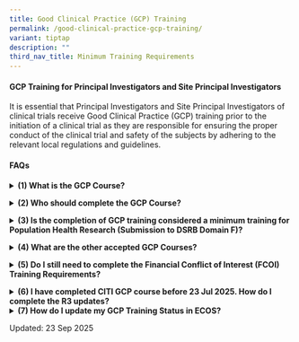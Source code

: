 ```yaml
---
title: Good Clinical Practice (GCP) Training
permalink: /good-clinical-practice-gcp-training/
variant: tiptap
description: ""
third_nav_title: Minimum Training Requirements
---
```

<h4><strong>GCP Training for Principal Investigators and Site Principal Investigators</strong></h4>
<p>It is essential that Principal Investigators and Site Principal Investigators
of clinical trials receive Good Clinical Practice (GCP) training prior
to the initiation of a clinical trial as they are responsible for ensuring
the proper conduct of the clinical trial and safety of the subjects by
adhering to the relevant local regulations and guidelines.</p>
<p></p>
<h4><strong>FAQs</strong></h4>
<div data-type="detailGroup" class="isomer-accordion-group isomer-accordion isomer-accordion-white">
<details class="isomer-details">
<summary><strong>(1) What is the GCP Course?</strong>
</summary>
<div data-type="detailsContent" class="isomer-details-content">
<p>The<strong>&nbsp;</strong>ICH E6 (R3) GCP Principles will be effective&nbsp;<strong><u>1 January 2026</u></strong>&nbsp;in
Singapore.</p>
<p>The E6 (R3) guideline outlines GCP principles within the changing environment
of clinical trials, fostering innovations in trial design, operational
methods, and technological progress. It advocates for a quality-by-design
and risk-proportionate strategy in conducting clinical trials.</p>
<p>It is crucial for&nbsp;<strong>all investigators</strong>&nbsp;and&nbsp;<strong>other study team members involved in significant trial-related tasks</strong>&nbsp;to
be knowledgeable about the ICH E6 (R3) GCP requirements to ensure ethical
standards and subject safety in clinical trials, ultimately enhancing the&nbsp;<u>credibility and reliability&nbsp;</u>of
trial outcomes.</p>
<p>Users are recommended to complete the CITI Course: <strong>GCP for Clinical Trials with Investigational Drugs and Biologics (ICH Focus)</strong>.</p>
</div>
</details>
</div>
<p></p>
<div data-type="detailGroup" class="isomer-accordion-group isomer-accordion isomer-accordion-white">
<details class="isomer-details">
<summary><strong>(2) Who should complete the GCP Course?</strong>
</summary>
<div data-type="detailsContent" class="isomer-details-content">
<p></p>
<div class="isomer-image-wrapper">
<img style="width: 80%;" height="auto" width="100%" alt="" src="/images/Conducting Research/Min Training Pics/Faq_2.png">
</div>
<p>For STM: * Significant trial related tasks include informed consent taking,
eligibility assessment, IP management, key efficacy, and safety assessment
etc. You may refer to <strong><a href="https://www.hsa.gov.sg/clinical-trials/conducting/principal-investigator" rel="noopener noreferrer nofollow" target="_blank"><u>HSA</u></a></strong> website
for more details.&nbsp;</p>
<p>The DSRB will recognise generic GCP courses (such as CITI GCP) and trainings
as meeting the acceptable minimum training standard. The DSRB does not
mandate a specific validity period for these GCP training certificates.
However, individuals should ensure that their trainings remain relevant.&nbsp;</p>
<p>A valid GCP training certificate is required to be uploaded and verified
by the Minimum Training Secretariat on ECOS, prior to the submission of
new Clinical Trials and amendments.</p>
<p></p>
</div>
</details>
</div>
<p></p>
<div data-type="detailGroup" class="isomer-accordion-group isomer-accordion isomer-accordion-white">
<details class="isomer-details">
<summary><strong>(3) Is the completion of GCP training considered a minimum training for Population Health Research (Submission to DSRB Domain F)?</strong>
</summary>
<div data-type="detailsContent" class="isomer-details-content">
<p>Investigators who are conducting population health research <strong><u>may not</u></strong> substitute
completion of GCP Course for the CITI Program. This is because the contents
covered in the GCP Course focuses on clinical trials involving medicinal/therapeutic
products or devices, which are not relevant to the population health research.</p>
<p></p>
</div>
</details>
</div>
<p></p>
<div data-type="detailGroup" class="isomer-accordion-group isomer-accordion isomer-accordion-white">
<details class="isomer-details">
<summary><strong>(4) What are the other accepted GCP Courses?</strong>
</summary>
<div data-type="detailsContent" class="isomer-details-content">
<p>If you have attended a GCP course conducted by an organisation that is
not CITI GCP you may email a copy of the completion certificate and course
agenda with the speakers’ designations to&nbsp;<strong><a rel="noopener noreferrer nofollow" target="_blank">nhggroup.min.ethics.training@nhghealth.com.sg</a></strong>&nbsp;for
consideration. Requests for recognition of other GCP courses will be reviewed
on a case-by-case basis.</p>
<p></p>
</div>
</details>
</div>
<p></p>
<div data-type="detailGroup" class="isomer-accordion-group isomer-accordion isomer-accordion-white">
<details class="isomer-details">
<summary><strong>(5) Do I still need to complete the Financial Conflict of Interest (FCOI) Training Requirements?</strong>
</summary>
<div data-type="detailsContent" class="isomer-details-content">
<p>Yes. With effect from <strong>1st January 2015</strong>, all investigators
and study team members who are involved in the design, conduct or reporting
of the research in institutions under the oversight of the NHG DSRB are
required to complete the <strong><a href="https://ethics.gri.nhg.com.sg/fcoi-declarations/" rel="noopener noreferrer nofollow" target="_blank"><u>FCOI&nbsp;Course</u></a></strong>.
<br>
</p>
</div>
</details>
</div>
<p></p>
<div data-type="detailGroup" class="isomer-accordion-group isomer-accordion isomer-accordion-white">
<details class="isomer-details">
<summary><strong>(6) I have completed CITI GCP course before 23 Jul 2025. How do I complete the R3 updates?</strong>
</summary>
<div data-type="detailsContent" class="isomer-details-content">
<p>Users are recommended to complete the updated CITI GCP R3 course, <strong>GCP for Clinical Trials with Investigational Drugs and Biologics (ICH Focus)</strong>,
on CITI.</p>
<p>Alternatives:</p>
<p>For those who had completed a GCP course which does not include ICH E6
(R3) Guideline:</p>
<p>(1)&nbsp;&nbsp;&nbsp; Self-read the ICH E6 (R3) GCP updates or view the
<a href="https://www.hsa.gov.sg/clinical-trials/good-clinical-practice/hsa-scri-webinar-on-ich-e6-r3" rel="noopener noreferrer nofollow" target="_blank"><u>HSA Webinar recording</u>
</a>s, <u>and</u>
</p>
<p>(2)&nbsp;&nbsp;&nbsp; Maintain a record of the ICH E6 (R3) GCP updates
self-training,<u> via documentation in a training log</u>, to be filed
in the <u>Investigator File.</u>
</p>
<p></p>
<p>Please refer to the guidebook on how to complete R3 updates on CITI. Download
<a href="/files/Minimum Training/FAQ___Updating_GCP_training_to_ICH_GCP_E6_R3_16092025.pdf" rel="noopener noreferrer nofollow" target="_blank">here</a>
</p>
<p></p>
<p>Download the GCP training log <a href="https://for.sg/gcp-training-record-declaration-form" rel="noopener nofollow" target="_blank">here</a>
</p>
<p></p>
</div>
</details>
</div>
<div data-type="detailGroup" class="isomer-accordion-group isomer-accordion isomer-accordion-white">
<details class="isomer-details">
<summary><strong>(7) How do I update my GCP Training Status in ECOS?</strong>
</summary>
<div data-type="detailsContent" class="isomer-details-content">
<p>Please refer to the guidebook to updating your Minimum Training Status
on the ECOS system. The guidebook will show ECOS Users how to access the
Minimum Training Module to upload their training certificates into their
User Profile.</p>
<p><a href="https://ecossupport.gri.nhg.com.sg/files/User%20Guides/General%20ECOS%20Functionality/ECOS_Submitting_Min_Training_Certs_7_May_2024.pdf" rel="noopener nofollow" target="_blank"><u>Download here</u></a>
</p>
<p></p>
</div>
</details>
</div>
<p></p>
<p>Updated: 23 Sep 2025</p>
<p></p>
<p></p>